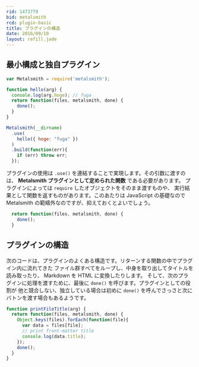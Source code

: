 ```yaml
---
rid: 1473779
bid: metalsmith
rcd: plugin-basic
title: プラグインの構造
date: 2016/09/10
layout: refill.jade
---
```


## 最小構成と独自プラグイン

```js
var Metalsmith = require('metalsmith');

function hello(arg) {
  console.log(arg.hoge); // fuga
  return function(files, metalsmith, done) {
    done();
  }
}

Metalsmith(__dirname)
  .use(
    hello({ hoge: "fuga" })
  )
  .build(function(err){
    if (err) throw err;
  });
```

プラグインの使用は `.use()` を連結することで実現します。その引数に渡すのは、
__Metalsmith プラグインとして定められた関数__ である必要があります。
プラグインによっては `require` したオブジェクトをそのまま渡すものや、
実行結果として関数を返すものがあります。このあたりは JavaScript の基礎なので
Metalsmith の範疇外なのですが、抑えておくとよいでしょう。

```js
  return function(files, metalsmith, done) {
    done();
  }
```


## プラグインの構造

次のコードは、プラグインのよくある構造です。リターンする関数の中でプラグイン内に流れてきた
ファイル群すべてをループし、中身を取り出してタイトルを読み取ったり、
Markdown を HTML に変換したりします。
そして、次のプラグインに処理を渡すために、最後に `done()` を呼びます。プラグインとしての役割が
他と競合しない、独立している場合は初めに `done()` を呼んでさっさと次にバトンを渡す場合もあるようです。

```js
function printFileTitle(arg) {
  return function(files, metalsmith, done) {
    Object.keys(files).forEach(function(file){
      var data = files[file];
      // print front-matter title
      console.log(data.title);
    });
    done();
  }
}
```
